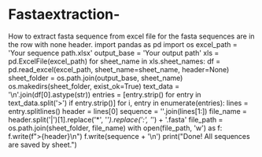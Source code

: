 # Fastaextraction-
How to extract fasta sequence from excel file for the fasta sequences are in the row with none header. 
import pandas as pd 
import os 
excel_path = 'Your sequence path.xlsx'
output_base = 'Your output path'
xls = pd.ExcelFile(excel_path)
for sheet_name in xls.sheet_names:
    df = pd.read_excel(excel_path, sheet_name=sheet_name, header=None)
    sheet_folder = os.path.join(output_base, sheet_name)
    os.makedirs(sheet_folder, exist_ok=True)
    text_data = '\n'.join(df[0].astype(str))
    entries = [entry.strip() for entry in text_data.split('>') if entry.strip()]
    for i, entry in enumerate(entries):
        lines = entry.splitlines()
        header = lines[0]
        sequence = ''.join(lines[1:])
        file_name = header.split('|')[1].replace('*', '_').replace(':', '_') + '.fasta'
        file_path = os.path.join(sheet_folder, file_name)
        with open(file_path, 'w') as f:
            f.write(f">{header}\n")
            f.write(sequence + '\n')
print("Done! All sequences are saved by sheet.")
